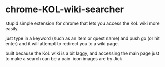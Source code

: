 # chrome-KOL-wiki-searcher
stupid simple extension for chrome that lets you access the KoL wiki more easily.

just type in a keyword (such as an item or quest name) and push go (or hit enter) and it will attempt to redirect you to a wiki page.

built because the KoL wiki is a bit laggy, and accessing the main page just to make a search can be a pain. icon images are by Jick
